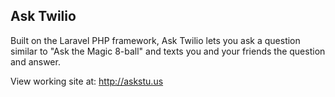 ## Ask Twilio

Built on the Laravel PHP framework, Ask Twilio lets you ask a question similar to "Ask the Magic 8-ball" and texts you and your friends the question and answer.

View working site at: http://askstu.us


